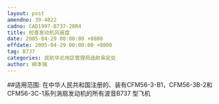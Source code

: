 ```yaml
---
layout: post
amendno: 39-4822
cadno: CAD1997-B737-20R4
title: 检查发动机风扇盘
date: 2005-04-29 00:00:00 +0800
effdate: 2005-04-29 00:00:00 +0800
tag: B737
categories: 民航华北地区管理局适航审定处
author: 柳本强
---
```


##适用范围:
在中华人民共和国注册的、装有CFM56-3-B1，CFM56-3B-2和CFM56-3C-1系列涡扇发动机的所有波音B737 型飞机

